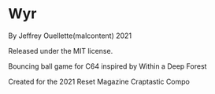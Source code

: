 # Wyr

By Jeffrey Ouellette(malcontent) 2021

Released under the MIT license.

Bouncing ball game for C64 inspired by Within a Deep Forest

Created for the 2021 Reset Magazine Craptastic Compo
